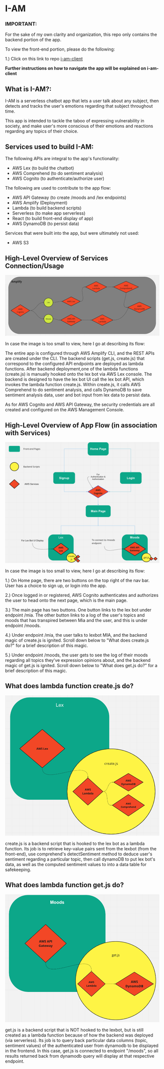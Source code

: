 # I-AM

### **IMPORTANT:** 
For the sake of my own clarity and organization, this repo only contains the backend portion of the app. 

To view the front-end portion, please do the following:

1.) Click on this link to repo [i-am-client](https://github.com/AllergictoCrustaceans/i-am-client) 

**Further instructions on how to navigate the app will be explained on i-am-client**


## **What is I-AM?:**
I-AM is a serverless chatbot app that lets a user talk about any subject, then detects and tracks the user's emotions regarding that subject throughout time.

This app is intended to tackle the taboo of expressing vulnerability in society, and make user's more conscious of their emotions and reactions regarding any topics of their choice. 



## **Services used to build I-AM:**
The following APIs are integral to the app's functionality: 
- AWS Lex (to build the chatbot)
- AWS Comprehend (to do sentiment analysis)
- AWS Cognito (to authenticate/authorize user)

The following are used to contribute to the app flow:
- AWS API Gateway (to create /moods and /lex endpoints)
- AWS Amplify (Deployment)
- Lambda (to build backend scripts)
- Serverless (to make app serverless)
- React (to build front-end display of app)
- AWS DynamoDB (to persist data)

Services that were built into the app, but were ultimately not used:
- AWS S3



## **High-Level Overview of Services Connection/Usage**
![Image of AWS Services connection with each other](servicesFlow.png)

In case the image is too small to view, here I go at describing its flow: 

The entire app is configured through AWS Amplify CLI, and the REST APIs are created under the CLI. The backend scripts (get.js, create.js) that correspond to the configured API endpoints are deployed as lambda functions. After backend deployment,one of the lambda functions (create.js) is manually hooked onto the lex bot via AWS Lex console. The backend is designed to have the lex bot UI call the lex bot API, which invokes the lambda function create.js. Within create.js, it calls AWS Comprehend to do sentiment analysis, and calls DynamoDB to save sentiment analysis data, user and bot input from lex data to persist data. 

As for AWS Cognito and AWS API Gateway, the security credentials are all created and configured on the AWS Management Console. 


## **High-Level Overview of App Flow (in association with Services)**
![Image of high-level overview of app flow](appFlow.png)

In case the image is too small to view, here I go at describing its flow:

1.) On Home page, there are two buttons on the top right of the nav bar. User has a choice to sign up, or login into the app. 

2.) Once logged in or registered, AWS Cognito authenticates and authorizes the user to head onto the next page, which is the main page. 

3.) The main page has two buttons. One button links to the lex bot under endpoint /mia. The other button links to a log of the user's topics and moods that has transpired between Mia and the user, and this is under endpoint /moods. 

4.) Under endpoint /mia, the user talks to lexbot MIA, and the backend magic of create.js is ignited. Scroll down below to "What does create.js do?" for a brief description of this magic. 

5.) Under endpoint /moods, the user gets to see the log of their moods regarding all topics they've expression opinions about, and the backend magic of get.js is ignited. Scroll down below to "What does get.js do?" for a brief description of this magic.

## **What does lambda function create.js do?**
![Image of what create.js does as a backend script](lexFlow.png)

create.js is a backend script that is hooked to the lex bot as a lambda function. Its job is to retrieve key-value pairs sent from the lexbot (from the front-end), use comprehend's detectSentiment method to deduce user's sentiment regarding a particular topic, then call dynamoDB to put lex bot's data, as well as the computed sentiment values to into a data table for safekeeping. 

## **What does lambda function get.js do?** 
![Image of what get-js does as a backend script](moodsFlow.png)

get.js is a backend script that is NOT hooked to the lexbot, but is still created as a lambda function because of how the backend was deployed (via serverless). Its job is to query back particular data columns (topic, sentiment values) of the authenticated user from dynamodb to be displayed in the frontend. In this case, get.js is connected to endpoint "/moods", so all results returned back from dynamodb query will display at that respective endpoint. 
